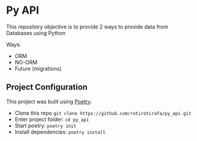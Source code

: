 # Py API

This repository objective is to provide 2 ways to provide data from Databases using Python
    
Ways:
- ORM 
- NO-ORM
- Future (migrations)

## Project Configuration

This project was built using [Poetry](https://python-poetry.org/).

- Clone this repo ``git clone https://github.com/rotirotirafa/py_api.git``
- Enter project folder: ``cd py_api``
- Start poetry: ```poetry init```
- Install dependencies: ```poetry install```